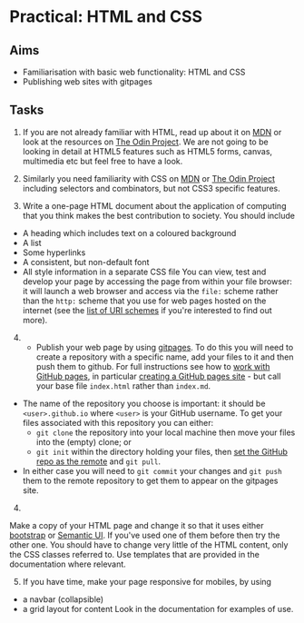 # Practical: HTML and CSS

## Aims

* Familiarisation with basic web functionality: HTML and CSS
* Publishing web sites with gitpages

## Tasks

1. If you are not already familiar with HTML, read up about it on [MDN](https://developer.mozilla.org/en-US/docs/Web/HTML) or look at the resources on [The Odin Project](https://www.theodinproject.com/courses/web-development-101/lessons/html-and-css-basics). We are not going to be looking in detail at HTML5 features such as HTML5 forms, canvas, multimedia etc but feel free to have a look.

2.  Similarly you need familiarity with CSS on [MDN](https://developer.mozilla.org/en-US/docs/Web/CSS) or [The Odin Project](https://www.theodinproject.com/courses/web-development-101/lessons/html-and-css-basics) including selectors and combinators, but not CSS3 specific features.


3. Write a one-page HTML document about the application of computing that you think makes the best contribution to society. You should include
  * A heading which includes text on a coloured background
  * A list
  * Some hyperlinks
  * A consistent, but non-default font
  * All style information in a separate CSS file
  You can view, test and develop your page by accessing the page from within your file browser: it will launch a web browser and access via the `file:` scheme rather than the `http:` scheme that you use for web pages hosted on the internet (see the [list of URI schemes](https://en.wikipedia.org/wiki/List_of_URI_schemes) if you're interested to find out more).

4. * Publish your web page by using [gitpages](https://pages.github.com/). To do this you will need to create a repository with a specific name, add your files to it and then push them to github. For full instructions see how to [work with GitHub pages](https://help.github.com/en/github/working-with-github-pages), in particular [creating a GitHub pages site](https://help.github.com/en/github/working-with-github-pages/creating-a-github-pages-site) - but call your base file `index.html` rather than `index.md`.
 * The name of the repository you choose is important: it should be `<user>.github.io` where `<user>` is your GitHub username. To get your files associated with this repository you can either:
    * `git clone` the repository into your local machine then move your files into the (empty) clone; or
    * `git init` within the directory holding your files, then [set the GitHub repo as the remote](https://help.github.com/en/github/using-git/adding-a-remote) and `git pull`.
  * In either case you will need to `git commit` your changes and `git push` them to the remote repository to get them to appear on the gitpages site.
  
4. 
  Make a copy of your HTML page and change it so that it uses either [bootstrap](http://getbootstrap.com/) or [Semantic UI](https://semantic-ui.com/). If you've used one of them before then try the other one. You should have to change very little of the HTML content, only the CSS classes referred to. Use templates that are provided in the documentation where relevant.

5. If you have time, make your page responsive for mobiles, by using 
  * a navbar (collapsible)
  * a grid layout for content
 Look in the documentation for examples of use.
